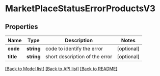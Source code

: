 # MarketPlaceStatusErrorProductsV3

## Properties
Name | Type | Description | Notes
------------ | ------------- | ------------- | -------------
**code** | **string** | code to identify the error | [optional] 
**title** | **string** | short description of the error | [optional] 

[[Back to Model list]](../../README.md#documentation-for-models) [[Back to API list]](../../README.md#documentation-for-api-endpoints) [[Back to README]](../../README.md)

